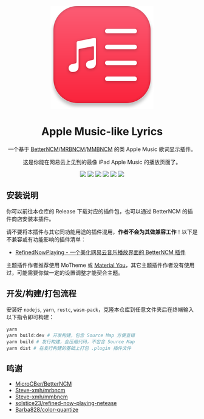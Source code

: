 <div align=center>

![](./src/assets/amll-icon.svg)

# Apple Music-like Lyrics

一个基于 [BetterNCM](https://github.com/MicroCBer/BetterNCM)/[MRBNCM](https://github.com/Steve-xmh/mrbncm)/[MMBNCM](https://github.com/Steve-xmh/mmbncm) 的类 Apple Music 歌词显示插件。

这是你能在网易云上见到的最像 iPad Apple Music 的播放页面了。

![](https://user-images.githubusercontent.com/39523898/230704437-9dd0a7f3-adcb-42e4-a19e-797e8abceb74.png)
![](https://user-images.githubusercontent.com/39523898/230704176-610d4a64-b33f-4d3e-934a-4387bd9c81f5.png)
![](https://user-images.githubusercontent.com/39523898/230704540-1b45fdab-be21-4285-a0f6-5abca75103e5.png)
![](https://user-images.githubusercontent.com/39523898/230705199-002402ca-b18a-48d2-b4e7-54054d604af9.png)
![](https://user-images.githubusercontent.com/39523898/230705314-44f28376-c3d8-4119-8482-f441565574db.png)
![](https://user-images.githubusercontent.com/39523898/230705260-79b3c1cb-992f-4388-b3d0-cfb047155d4c.png)

</div>

## 安装说明

你可以前往本仓库的 Release 下载对应的插件包，也可以通过 BetterNCM 的插件商店安装本插件。

请不要将本插件与其它同功能用途的插件混用，**作者不会为其做兼容工作**！以下是不兼容或有功能影响的插件清单：

- [RefinedNowPlaying - 一个美化网易云音乐播放界面的 BetterNCM 插件](https://github.com/solstice23/refined-now-playing-netease)

主题插件作者推荐使用 MoTheme 或 [Material You](https://github.com/solstice23/material-you-theme-netease)，其它主题插件作者没有使用过，可能需要你做一定的设置调整才能契合主题。

## 开发/构建/打包流程

安装好 `nodejs`, `yarn`, `rustc`, `wasm-pack`，克隆本仓库到任意文件夹后在终端输入以下指令即可构建：

```bash
yarn
yarn build:dev # 开发构建，包含 Source Map 方便查错
yarn build # 发行构建，会压缩代码，不包含 Source Map
yarn dist # 在发行构建的基础上打包 .plugin 插件文件
```

## 鸣谢

- [MicroCBer/BetterNCM](https://github.com/MicroCBer/BetterNCM)
- [Steve-xmh/mrbncm](https://github.com/Steve-xmh/mrbncm)
- [Steve-xmh/mmbncm](https://github.com/Steve-xmh/mmbncm)
- [solstice23/refined-now-playing-netease](https://github.com/solstice23/refined-now-playing-netease)
- [Barba828/color-quantize](https://github.com/Barba828/color-quantize)
